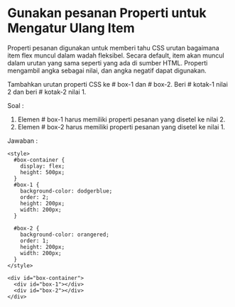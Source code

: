 # Gunakan pesanan Properti untuk Mengatur Ulang Item

Properti pesanan digunakan untuk memberi tahu CSS urutan bagaimana item flex muncul dalam wadah fleksibel. Secara default, item akan muncul dalam urutan yang sama seperti yang ada di sumber HTML. Properti mengambil angka sebagai nilai, dan angka negatif dapat digunakan.

Tambahkan urutan properti CSS ke \# box-1 dan \# box-2. Beri \# kotak-1 nilai 2 dan beri \# kotak-2 nilai 1.



Soal :

1. Elemen \# box-1 harus memiliki properti pesanan yang disetel ke nilai 2.
2. Elemen \# box-2 harus memiliki properti pesanan yang disetel ke nilai 1.

Jawaban :

```
<style>
  #box-container {
    display: flex;
    height: 500px;
  }
  #box-1 {
    background-color: dodgerblue;
    order: 2;
    height: 200px;
    width: 200px;
  }

  #box-2 {
    background-color: orangered;
    order: 1;
    height: 200px;
    width: 200px;
  }
</style>

<div id="box-container">
  <div id="box-1"></div>
  <div id="box-2"></div>
</div>
```



